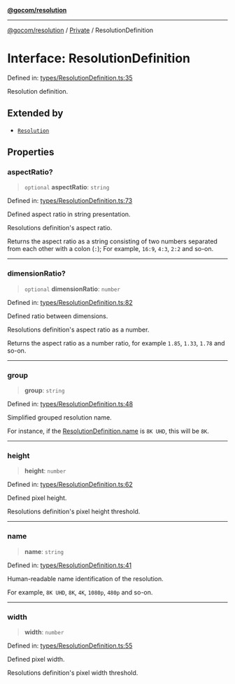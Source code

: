 [**@gocom/resolution**](../README.md)

***

[@gocom/resolution](../README.md) / [Private](../Internal/Private.md) / ResolutionDefinition

# Interface: ResolutionDefinition

Defined in: [types/ResolutionDefinition.ts:35](https://github.com/gocom/resolution/blob/b75f0c62e61cace687e1c308138151b4331f75b0/src/types/ResolutionDefinition.ts#L35)

Resolution definition.

## Extended by

- [`Resolution`](API.Resolution.md)

## Properties

### aspectRatio?

> `optional` **aspectRatio**: `string`

Defined in: [types/ResolutionDefinition.ts:73](https://github.com/gocom/resolution/blob/b75f0c62e61cace687e1c308138151b4331f75b0/src/types/ResolutionDefinition.ts#L73)

Defined aspect ratio in string presentation.

Resolutions definition's aspect ratio.

Returns the aspect ratio as a string consisting of two numbers separated
from each other with a colon (`:`); For example, `16:9`, `4:3`, `2:2` and
so-on.

***

### dimensionRatio?

> `optional` **dimensionRatio**: `number`

Defined in: [types/ResolutionDefinition.ts:82](https://github.com/gocom/resolution/blob/b75f0c62e61cace687e1c308138151b4331f75b0/src/types/ResolutionDefinition.ts#L82)

Defined ratio between dimensions.

Resolutions definition's aspect ratio as a number.

Returns the aspect ratio as a number ratio, for example `1.85`, `1.33`, `1.78` and so-on.

***

### group

> **group**: `string`

Defined in: [types/ResolutionDefinition.ts:48](https://github.com/gocom/resolution/blob/b75f0c62e61cace687e1c308138151b4331f75b0/src/types/ResolutionDefinition.ts#L48)

Simplified grouped resolution name.

For instance, if the [ResolutionDefinition.name](API.Resolution.md#name) is `8K UHD`, this will be `8K`.

***

### height

> **height**: `number`

Defined in: [types/ResolutionDefinition.ts:62](https://github.com/gocom/resolution/blob/b75f0c62e61cace687e1c308138151b4331f75b0/src/types/ResolutionDefinition.ts#L62)

Defined pixel height.

Resolutions definition's pixel height threshold.

***

### name

> **name**: `string`

Defined in: [types/ResolutionDefinition.ts:41](https://github.com/gocom/resolution/blob/b75f0c62e61cace687e1c308138151b4331f75b0/src/types/ResolutionDefinition.ts#L41)

Human-readable name identification of the resolution.

For example, `8K UHD`, `8K`, `4K`, `1080p`, `480p` and so-on.

***

### width

> **width**: `number`

Defined in: [types/ResolutionDefinition.ts:55](https://github.com/gocom/resolution/blob/b75f0c62e61cace687e1c308138151b4331f75b0/src/types/ResolutionDefinition.ts#L55)

Defined pixel width.

Resolutions definition's pixel width threshold.

